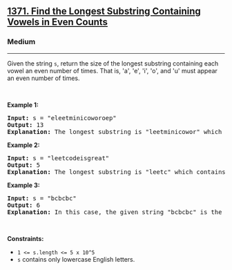 <h2><a href="https://leetcode.com/problems/find-the-longest-substring-containing-vowels-in-even-counts/?envType=daily-question&envId=2025-02-09">1371. Find the Longest Substring Containing Vowels in Even Counts</a></h2><h3>Medium</h3><hr><p>Given the string <code>s</code>, return the size of the longest substring containing each vowel an even number of times. That is, &#39;a&#39;, &#39;e&#39;, &#39;i&#39;, &#39;o&#39;, and &#39;u&#39; must appear an even number of times.</p>

<p>&nbsp;</p>
<p><strong class="example">Example 1:</strong></p>

<pre>
<strong>Input:</strong> s = &quot;eleetminicoworoep&quot;
<strong>Output:</strong> 13
<strong>Explanation: </strong>The longest substring is &quot;leetminicowor&quot; which contains two each of the vowels: <strong>e</strong>, <strong>i</strong> and <strong>o</strong> and zero of the vowels: <strong>a</strong> and <strong>u</strong>.
</pre>

<p><strong class="example">Example 2:</strong></p>

<pre>
<strong>Input:</strong> s = &quot;leetcodeisgreat&quot;
<strong>Output:</strong> 5
<strong>Explanation:</strong> The longest substring is &quot;leetc&quot; which contains two e&#39;s.
</pre>

<p><strong class="example">Example 3:</strong></p>

<pre>
<strong>Input:</strong> s = &quot;bcbcbc&quot;
<strong>Output:</strong> 6
<strong>Explanation:</strong> In this case, the given string &quot;bcbcbc&quot; is the longest because all vowels: <strong>a</strong>, <strong>e</strong>, <strong>i</strong>, <strong>o</strong> and <strong>u</strong> appear zero times.
</pre>

<p>&nbsp;</p>
<p><strong>Constraints:</strong></p>

<ul>
	<li><code>1 &lt;= s.length &lt;= 5 x 10^5</code></li>
	<li><code>s</code>&nbsp;contains only lowercase English letters.</li>
</ul>
